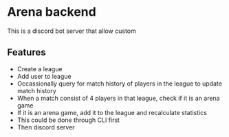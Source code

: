 # Arena backend
This is a discord bot server that allow custom
## Features
- Create a league
- Add user to league
- Occassionally query for match history of players in the league to update match history
- When a match consist of 4 players in that league, check if it is an arena game
- If it is an arena game, add it to the league and recalculate statistics
- This could be done through CLI first 
- Then discord server
